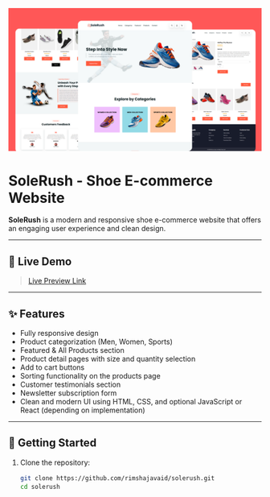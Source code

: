 ![SoleRush](Design/Solerush.png)

# SoleRush - Shoe E-commerce Website

**SoleRush** is a modern and responsive shoe e-commerce website that offers an engaging user experience and clean design.

---

## 🔗 Live Demo

> [Live Preview Link](https://rimshajavaid.github.io/solerush/)

---

## ✨ Features

- Fully responsive design
- Product categorization (Men, Women, Sports)
- Featured & All Products section
- Product detail pages with size and quantity selection
- Add to cart buttons
- Sorting functionality on the products page
- Customer testimonials section
- Newsletter subscription form
- Clean and modern UI using HTML, CSS, and optional JavaScript or React (depending on implementation)

---


## 🚀 Getting Started

1. Clone the repository:
   ```bash
   git clone https://github.com/rimshajavaid/solerush.git
   cd solerush

